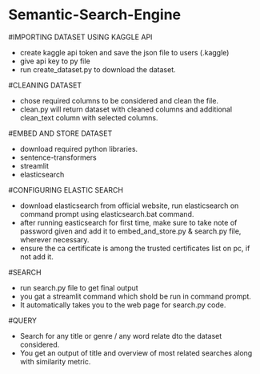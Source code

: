# Semantic-Search-Engine

#IMPORTING DATASET USING KAGGLE API
 - create kaggle api token and save the json file to users (.kaggle)
 - give api key to py file
 - run create_dataset.py to download the dataset.

#CLEANING DATASET
 - chose required columns to be considered and clean the file.
 - clean.py will return dataset with cleaned columns and additional clean_text column with selected columns.

#EMBED AND STORE DATASET
 - download required python libraries.
 - sentence-transformers
 - streamlit
 - elasticsearch
   
#CONFIGURING ELASTIC SEARCH
 - download elasticsearch from official website, run elasticsearch on command prompt using elasticsearch.bat command.
 - after running easticsearch for first time, make sure to take note of password given and add it to embed_and_store.py & search.py file, wherever necessary.
 - ensure the ca certificate is among the trusted certificates list on pc, if not add it.
   
#SEARCH
 - run search.py file to get final output
 - you gat a streamlit command which shold be run in command prompt.
 - It automatically takes you to the web page for search.py code.

#QUERY
 - Search for any title or genre / any word relate dto the dataset considered.
 - You get an output of title and overview of most related searches along with similarity metric. 
